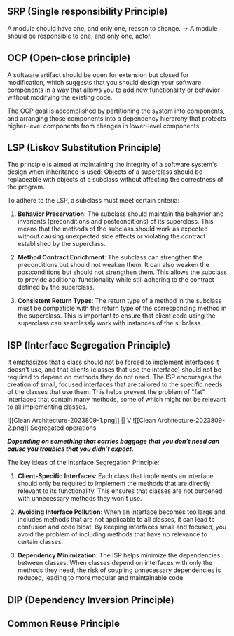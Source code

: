 

## SRP (Single responsibility Principle)
A module should have one, and only one, reason to change. -> A module should be responsible to one, and only one, actor.

## OCP (Open-close principle)
A software artifact should be open for extension but closed for modification, which suggests that you should design your software components in a way that allows you to add new functionality or behavior without modifying the existing code.


The OCP goal is accomplished by partitioning the system into components, and arranging those components into a dependency hierarchy that protects higher-level components from changes in lower-level components.
## LSP (Liskov Substitution Principle)
The principle is aimed at maintaining the integrity of a software system's design when inheritance is used: Objects of a superclass should be replaceable with objects of a subclass without affecting the correctness of the program.

To adhere to the LSP, a subclass must meet certain criteria:

1. **Behavior Preservation**: The subclass should maintain the behavior and invariants (preconditions and postconditions) of its superclass. This means that the methods of the subclass should work as expected without causing unexpected side effects or violating the contract established by the superclass.
    
2. **Method Contract Enrichment**: The subclass can strengthen the preconditions but should not weaken them. It can also weaken the postconditions but should not strengthen them. This allows the subclass to provide additional functionality while still adhering to the contract defined by the superclass.
    
3. **Consistent Return Types**: The return type of a method in the subclass must be compatible with the return type of the corresponding method in the superclass. This is important to ensure that client code using the superclass can seamlessly work with instances of the subclass.

## ISP (Interface Segregation Principle)
It emphasizes that a class should not be forced to implement interfaces it doesn't use, and that clients (classes that use the interface) should not be required to depend on methods they do not need.
The ISP encourages the creation of small, focused interfaces that are tailored to the specific needs of the classes that use them. This helps prevent the problem of "fat" interfaces that contain many methods, some of which might not be relevant to all implementing classes.

![[Clean Architecture-2023809-1.png]]
													||
													V
![[Clean Architecture-2023809-2.png]]
Segregated operations

***Depending on something that carries baggage that you don’t need can cause you troubles that you didn’t expect.***

The key ideas of the Interface Segregation Principle:

1. **Client-Specific Interfaces**: Each class that implements an interface should only be required to implement the methods that are directly relevant to its functionality. This ensures that classes are not burdened with unnecessary methods they won't use.
    
2. **Avoiding Interface Pollution**: When an interface becomes too large and includes methods that are not applicable to all classes, it can lead to confusion and code bloat. By keeping interfaces small and focused, you avoid the problem of including methods that have no relevance to certain classes.
    
3. **Dependency Minimization**: The ISP helps minimize the dependencies between classes. When classes depend on interfaces with only the methods they need, the risk of coupling unnecessary dependencies is reduced, leading to more modular and maintainable code.

## DIP (Dependency Inversion Principle)
## Common Reuse Principle